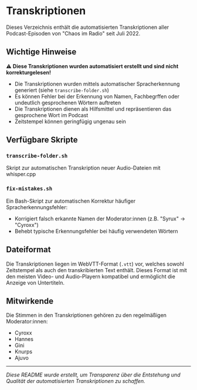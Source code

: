 # Transkriptionen

Dieses Verzeichnis enthält die automatisierten Transkriptionen aller Podcast-Episoden von "Chaos im Radio" seit Juli 2022.

## Wichtige Hinweise

⚠️ **Diese Transkriptionen wurden automatisiert erstellt und sind nicht korrekturgelesen!**

- Die Transkriptionen wurden mittels automatischer Spracherkennung generiert (siehe `transcribe-folder.sh`)
- Es können Fehler bei der Erkennung von Namen, Fachbegrffen oder undeutlich gesprochenen Wörtern auftreten
- Die Transkriptionen dienen als Hilfsmittel und repräsentieren das gesprochene Wort im Podcast
- Zeitstempel können geringfügig ungenau sein

## Verfügbare Skripte

### `transcribe-folder.sh`
Skript zur automatischen Transkription neuer Audio-Dateien mit whisper.cpp

### `fix-mistakes.sh`
Ein Bash-Skript zur automatischen Korrektur häufiger Spracherkennungsfehler:
- Korrigiert falsch erkannte Namen der Moderator:innen (z.B. "Syrux" → "Cyroxx")
- Behebt typische Erkennungsfehler bei häufig verwendeten Wörtern

## Dateiformat

Die Transkriptionen liegen im WebVTT-Format (`.vtt`) vor, welches sowohl Zeitstempel als auch den transkribierten Text enthält. Dieses Format ist mit den meisten Video- und Audio-Playern kompatibel und ermöglicht die Anzeige von Untertiteln.

## Mitwirkende

Die Stimmen in den Transkriptionen gehören zu den regelmäßigen Moderator:innen:
- Cyroxx
- Hannes
- Gini
- Knurps
- Ajuvo

---

*Diese README wurde erstellt, um Transparenz über die Entstehung und Qualität der automatisierten Transkriptionen zu schaffen.*
